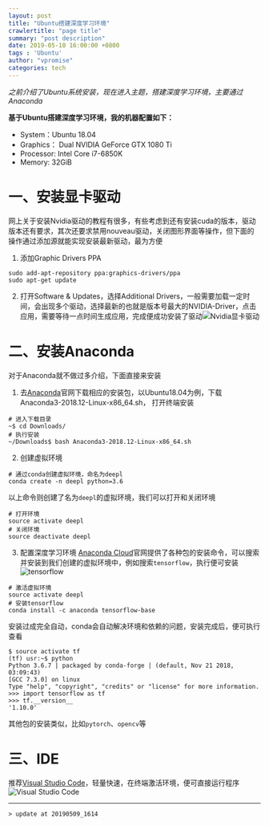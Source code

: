 ```yaml
---
layout: post
title: "Ubuntu搭建深度学习环境"
crawlertitle: "page title"
summary: "post description"
date: 2019-05-10 16:00:00 +0800
tags : 'Ubuntu'
author: "vpromise"
categories: tech
---
```






*之前介绍了Ubuntu系统安装，现在进入主题，搭建深度学习环境，主要通过Anaconda*

**基于Ubuntu搭建深度学习环境，我的机器配置如下：**
* System：Ubuntu 18.04
* Graphics： Dual NVIDIA GeForce GTX 1080 Ti
* Processor: Intel Core i7-6850K
* Memory: 32GiB

# 一、安装显卡驱动
网上关于安装Nvidia驱动的教程有很多，有些考虑到还有安装cuda的版本，驱动版本还有要求，其次还要求禁用nouveau驱动，关闭图形界面等操作，但下面的操作通过添加源就能实现安装最新驱动，最为方便
1. 添加Graphic Drivers PPA
```
sudo add-apt-repository ppa:graphics-drivers/ppa
sudo apt-get update
```
2. 打开Software & Updates，选择Additional Drivers，一般需要加载一定时间，会出现多个驱动，选择最新的也就是版本号最大的NVIDIA-Driver，点击应用，需要等待一点时间生成应用，完成便成功安装了驱动![Nvidia显卡驱动](https://upload-images.jianshu.io/upload_images/4018124-abd1edbb1e6c52ac.png?imageMogr2/auto-orient/strip%7CimageView2/2/w/1240)

# 二、安装Anaconda
对于Anaconda就不做过多介绍，下面直接来安装
1. 去[Anaconda](https://www.anaconda.com/distribution/#download-section)官网下载相应的安装包，以Ubuntu18.04为例，下载Anaconda3-2018.12-Linux-x86_64.sh， 打开终端安装
```
# 进入下载目录
~$ cd Downloads/
# 执行安装
~/Downloads$ bash Anaconda3-2018.12-Linux-x86_64.sh 
```
2. 创建虚拟环境
```
# 通过conda创建虚拟环境，命名为deepl
conda create -n deepl python=3.6
```
以上命令则创建了名为`deepl`的虚拟环境，我们可以打开和关闭环境
```
# 打开环境
source activate deepl 
# 关闭环境
source deactivate deepl
```
3. 配置深度学习环境
[Anaconda Cloud](https://anaconda.org/)官网提供了各种包的安装命令，可以搜索并安装到我们创建的虚拟环境中，例如搜索`tensorflow`，执行便可安装![tensorflow](https://upload-images.jianshu.io/upload_images/4018124-5dd0d911523620fb.png?imageMogr2/auto-orient/strip%7CimageView2/2/w/1240)

```
# 激活虚拟环境
source activate deepl 
# 安装tensorflow
conda install -c anaconda tensorflow-base 
```
安装过成完全自动，conda会自动解决环境和依赖的问题，安装完成后，便可执行查看
```
$ source activate tf
(tf) usr:~$ python
Python 3.6.7 | packaged by conda-forge | (default, Nov 21 2018, 03:09:43) 
[GCC 7.3.0] on linux
Type "help", "copyright", "credits" or "license" for more information.
>>> import tensorflow as tf
>>> tf.__version__
'1.10.0'
```
其他包的安装类似，比如`pytorch`、`opencv`等
# 三、IDE
推荐[Visual Studio Code](https://code.visualstudio.com/Download)，轻量快速，在终端激活环境，便可直接运行程序
![Visual Studio Code](https://upload-images.jianshu.io/upload_images/4018124-a2e212a2c17da0c7.png?imageMogr2/auto-orient/strip%7CimageView2/2/w/1240)

---
```
> update at 20190509_1614
```